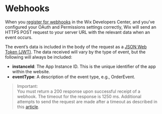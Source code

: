 # Webhooks
When you [register for webhooks](https://devforum.wix.com/en/article/about-webhooks#register-for-webhooks) in the Wix Developers Center, and you’ve configured your OAuth and Permissions settings correctly, Wix will send an HTTPS POST request to your server URL with the relevant data when an event occurs.

The event’s data is included in the body of the request as a [JSON Web Token (JWT)](https://jwt.io/introduction/). 
The data received will vary by the type of event, but the following will always be included:
* **instanceId**: The App Instance ID. This is the unique identifier of the app within the website.
* **eventType**: A description of the event type, e.g., OrderEvent.

> Important:  
> You must return a 200 response upon successful receipt of a webhook. The timeout for the response is 1250 ms. Additional attempts to send the request are made after a timeout as described in this <a href="https://devforum.wix.com/kb/en/article/about-webhooks#resend-policy">article</a>.
